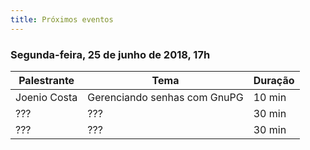 ```yaml
---
title: Próximos eventos
---
```


### Segunda-feira, 25 de junho de 2018, 17h

| Palestrante     | Tema                                    | Duração |
| --------------- | --------------------------------------- | ------- |
| Joenio Costa    | Gerenciando senhas com GnuPG            | 10 min  |
| ???             | ???                                     | 30 min  |
| ???             | ???                                     | 30 min  |
